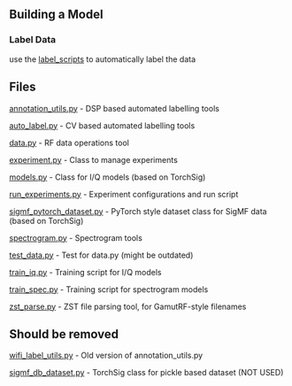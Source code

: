 ## Building a Model

### Label Data
 use the [label_scripts](./label_scripts/) to automatically label the data
 





## Files

[annotation_utils.py](annotation_utils.py) - DSP based automated labelling tools

[auto_label.py](auto_label.py) - CV based automated labelling tools

[data.py](data.py) - RF data operations tool

[experiment.py](experiment.py) - Class to manage experiments 

[models.py](models.py) - Class for I/Q models (based on TorchSig) 

[run_experiments.py](run_experiments.py) - Experiment configurations and run script

[sigmf_pytorch_dataset.py](sigmf_pytorch_dataset.py) - PyTorch style dataset class for SigMF data (based on TorchSig) 

[spectrogram.py](spectrogram.py) - Spectrogram tools 

[test_data.py](test_data.py) - Test for data.py (might be outdated)

[train_iq.py](train_iq.py) - Training script for I/Q models

[train_spec.py](train_spec.py) - Training script for spectrogram models

[zst_parse.py](zst_parse.py) - ZST file parsing tool, for GamutRF-style filenames  


## Should be removed 

[wifi_label_utils.py](wifi_label_utils.py) - Old version of annotation_utils.py

[sigmf_db_dataset.py](sigmf_db_dataset.py) - TorchSig class for pickle based dataset (NOT USED) 


